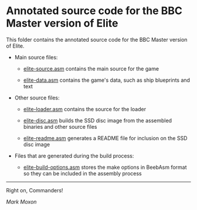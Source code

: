# Annotated source code for the BBC Master version of Elite

This folder contains the annotated source code for the BBC Master version of Elite.

* Main source files:

  * [elite-source.asm](elite-source.asm) contains the main source for the game

  * [elite-data.asm](elite-disc.asm) contains the game's data, such as ship blueprints and text

* Other source files:

  * [elite-loader.asm](elite-loader.asm) contains the source for the loader

  * [elite-disc.asm](elite-disc.asm) builds the SSD disc image from the assembled binaries and other source files

  * [elite-readme.asm](elite-readme.asm) generates a README file for inclusion on the SSD disc image

* Files that are generated during the build process:

  * [elite-build-options.asm](elite-build-options.asm) stores the make options in BeebAsm format so they can be included in the assembly process

---

Right on, Commanders!

_Mark Moxon_